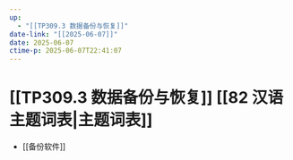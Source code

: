 ```yaml
---
up:
  - "[[TP309.3 数据备份与恢复]]"
date-link: "[[2025-06-07]]"
date: 2025-06-07
ctime-p: 2025-06-07T22:41:07
---
```


# [[TP309.3 数据备份与恢复]] [[82 汉语主题词表|主题词表]]

- [[备份软件]]
